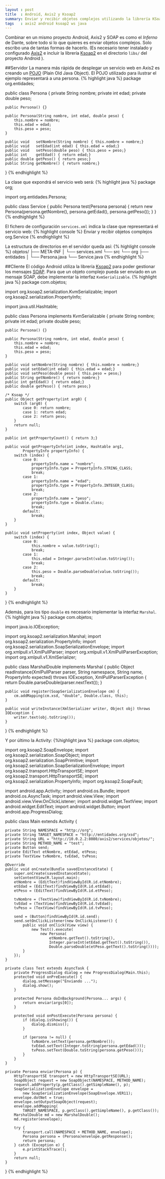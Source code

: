 ```yaml
---
layout : post
title  : Android, Axis2 y Ksoap2
summary: Enviar y recibir objetos complejos utilizando la librería KSoap2 para Android.
tags   : axis2 android ksoap2 ws java
---
```


Combinar en un mismo proyecto Android, Axis2 y SOAP es como el <em>Inferno</em> de Dante, sobre todo
si lo que quieres es enviar objetos complejos. Solo escribo una de tantas formas de hacerlo.
(Es necesario tener instalado y configurado [Axis2] e incluir la librería [Ksoap2] en el directorio `libs/` del proyecto Android ).

##Servidor
La manera más rápida de desplegar un servicio web en Axis2 es creando un
[POJO] (Plain Old Java Object). El POJO utilizado para ilustrar el ejemplo 
representará a una persona.
{% highlight java %}
package org.entidades;

public class Persona {
    private String nombre;
    private int edad;
    private double peso;

    public Persona() {}

    public Persona(String nombre, int edad, double peso) {
        this.nombre = nombre;
        this.edad = edad;
        this.peso = peso;
    }

    public void   setNombre(String nombre) { this.nombre = nombre;}
    public void   setEdad(int edad) { this.edad = edad;}
    public void   setPeso(double peso) { this.peso = peso;}
    public int    getEdad() { return edad;}
    public double getPeso() { return peso;}
    public String getNombre() { return nombre;}
}
{% endhighlight %}

La clase que expondrá el servicio web será:
{% highlight java %}
package org;

import org.entidades.Persona;

public class Service {
    public Persona test(Persona persona) {
        return new Persona(persona.getNombre(), persona.getEdad(), persona.getPeso());
    }
}
{% endhighlight %}

El fichero de configuración `services.xml` indica la clase que representará el servicio web:
{% highlight console %}
<service name="objetos" scope="application">
    <description>Enviar y recibir objetos complejos</description>
    <parameter name="ServiceClass">org.Service</parameter>
    <messageReceivers>
        <messageReceiver
            mep="http://www.w3.org/2004/08/wsdl/in-only"
            class="org.apache.axis2.rpc.receivers.RPCInOnlyMessageReceiver"/>
        <messageReceiver
            mep="http://www.w3.org/2004/08/wsdl/in-out"
            class="org.apache.axis2.rpc.receivers.RPCMessageReceiver"/>
    </messageReceivers>
</service>
{% endhighlight %}

La estructura de directorios en el servidor queda así:
{% highlight console %}
objetos/
├── META-INF
│   └── services.xml
└── src
    └── org
        ├── entidades
        │   └── Persona.java
        └── Service.java
{% endhighlight %}

##Cliente
El código Android utiliza la librería [Ksoap2] para poder gestionar los mensajes 
[SOAP]. Para que un objeto complejo pueda ser enviado en un mensaje SOAP, debe
implementar la interfaz `KvmSerializable`.
{% highlight java %}
package com.objetos;

import org.ksoap2.serialization.KvmSerializable;
import org.ksoap2.serialization.PropertyInfo;

import java.util.Hashtable;

public class Persona implements KvmSerializable {
    private String nombre;
    private int edad;
    private double peso;

    public Persona() {}

    public Persona(String nombre, int edad, double peso) {
        this.nombre = nombre;
        this.edad = edad;
        this.peso = peso;
    }

    public void setNombre(String nombre) { this.nombre = nombre;}
    public void setEdad(int edad) { this.edad = edad;}
    public void setPeso(double peso) { this.peso = peso;}
    public String getNombre() { return nombre;}
    public int getEdad() { return edad;}
    public double getPeso() { return peso;}

    /* Ksoap */
    public Object getProperty(int arg0) {
        switch (arg0) {
            case 0: return nombre;
            case 1: return edad;
            case 2: return peso;
        }
        return null;
    }

    public int getPropertyCount() { return 3;}

    public void getPropertyInfo(int index, Hashtable arg1,
            PropertyInfo propertyInfo) {
        switch (index) {
            case 0:
                propertyInfo.name = "nombre";
                propertyInfo.type = PropertyInfo.STRING_CLASS;
                break;
            case 1:
                propertyInfo.name = "edad";
                propertyInfo.type = PropertyInfo.INTEGER_CLASS;
                break;
            case 2:
                propertyInfo.name = "peso";
                propertyInfo.type = Double.class;
                break;
            default:
                break;
        }
    }

    public void setProperty(int index, Object value) {
        switch (index) {
            case 0:
                this.nombre = value.toString();
                break;
            case 1:
                this.edad = Integer.parseInt(value.toString());
                break;
            case 2:
                this.peso = Double.parseDouble(value.toString());
                break;
            default:
                break;
        }
    }
}
{% endhighlight %}

Además, para los tipo `double` es necesario implementar la interfaz `Marshal`.
{% highlight java %}
package com.objetos;

import java.io.IOException;

import org.ksoap2.serialization.Marshal;
import org.ksoap2.serialization.PropertyInfo;
import org.ksoap2.serialization.SoapSerializationEnvelope;
import org.xmlpull.v1.XmlPullParser;
import org.xmlpull.v1.XmlPullParserException;
import org.xmlpull.v1.XmlSerializer;

public class MarshalDouble implements Marshal {
    public Object readInstance(XmlPullParser parser, String namespace, String name,
            PropertyInfo expected) throws IOException, XmlPullParserException {
        return Double.parseDouble(parser.nextText());
    }

    public void register(SoapSerializationEnvelope cm) {
        cm.addMapping(cm.xsd, "double", Double.class, this);
    }

    public void writeInstance(XmlSerializer writer, Object obj) throws IOException {
        writer.text(obj.toString());
    }
}
{% endhighlight %}

Y por último la Activity:
{%highlight java %}
package com.objetos;

import org.ksoap2.SoapEnvelope;
import org.ksoap2.serialization.SoapObject;
import org.ksoap2.serialization.SoapPrimitive;
import org.ksoap2.serialization.SoapSerializationEnvelope;
import org.ksoap2.transport.HttpTransportSE;
import org.ksoap2.transport.HttpTransportSE;
import org.ksoap2.serialization.PropertyInfo;
import org.ksoap2.SoapFault;

import android.app.Activity;
import android.os.Bundle;
import android.os.AsyncTask;
import android.view.View;
import android.view.View.OnClickListener;
import android.widget.TextView;
import android.widget.EditText;
import android.widget.Button;
import android.app.ProgressDialog;

public class Main extends Activity {

    private String NAMESPACE = "http://org";
    private String TARGET_NAMESPACE = "http://entidades.org/xsd";
    private String URL = "http://10.0.2.2:8080/axis2/services/objetos/";
    private String METHOD_NAME = "test";
    private Button send;
    private EditText etNombre, etEdad, etPeso;
    private TextView tvNombre, tvEdad, tvPeso;
    
    @Override
    public void onCreate(Bundle savedInstanceState) {
        super.onCreate(savedInstanceState);
        setContentView(R.layout.main);
        etNombre = (EditText)findViewById(R.id.etNombre);
        etEdad = (EditText)findViewById(R.id.etEdad);
        etPeso = (EditText)findViewById(R.id.etPeso);

        tvNombre = (TextView)findViewById(R.id.tvNombre);
        tvEdad = (TextView)findViewById(R.id.tvEdad);
        tvPeso = (TextView)findViewById(R.id.tvPeso);

        send = (Button)findViewById(R.id.send);
        send.setOnClickListener(new OnClickListener() {
            public void onClick(View view) {
                new Test().execute(
                    new Persona(
                        etNombre.getText().toString(),
                        Integer.parseInt(etEdad.getText().toString()),
                        Double.parseDouble(etPeso.getText().toString())));
            }
        });
    }

    private class Test extends AsyncTask {
        private ProgressDialog dialog = new ProgressDialog(Main.this);
        protected void onPreExecute() {
            dialog.setMessage("Enviando ...");
            dialog.show();
        }

        protected Persona doInBackground(Persona... args) {
            return enviar(args[0]);
        }

        protected void onPostExecute(Persona persona) {
            if (dialog.isShowing()) {
                dialog.dismiss();
            }

            if (persona != null) {
                tvNombre.setText(persona.getNombre());
                tvEdad.setText(Integer.toString(persona.getEdad()));
                tvPeso.setText(Double.toString(persona.getPeso()));
            }
        }
    }

    private Persona enviar(Persona p) {
        HttpTransportSE transport = new HttpTransportSE(URL);
        SoapObject request = new SoapObject(NAMESPACE, METHOD_NAME);
        request.addProperty(p.getClass().getSimpleName(), p);
        SoapSerializationEnvelope envelope = 
            new SoapSerializationEnvelope(SoapEnvelope.VER11);
        envelope.dotNet = true;
        envelope.setOutputSoapObject(request);
        envelope.addMapping(
            TARGET_NAMESPACE, p.getClass().getSimpleName(), p.getClass());
        MarshalDouble md = new MarshalDouble();
        md.register(envelope);

        try {
            transport.call(NAMESPACE + METHOD_NAME, envelope);
            Persona persona = (Persona)envelope.getResponse();
            return persona;
        } catch (Exception e) {
            e.printStackTrace();
        }
        return null;
    }
}
{% endhighlight %}


[Axis2]: http://axis.apache.org/axis2/java/core/ 
[POJO]: http://axis.apache.org/axis2/java/core/docs/pojoguide.html 
[Ksoap2]: http://code.google.com/p/ksoap2-android/ 
[SOAP]: http://en.wikipedia.org/wiki/SOAP 
